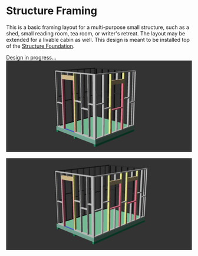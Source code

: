 # Structure Framing
This is a basic framing layout for a multi-purpose small structure, such as a shed, small reading room, tea room, or writer's retreat. The layout may be extended for a livable cabin as well. This design is meant to be installed top of the [Structure Foundation](https://github.com/cypnk/Cabin-Life/tree/master/Structure%20Foundation). 

Design in progress...
![framing overview](https://raw.githubusercontent.com/cypnk/Cabin-Life/master/Structure%20Framing/framing1.png)

![framing extended overview](https://raw.githubusercontent.com/cypnk/Cabin-Life/master/Structure%20Framing/framing2.png)
